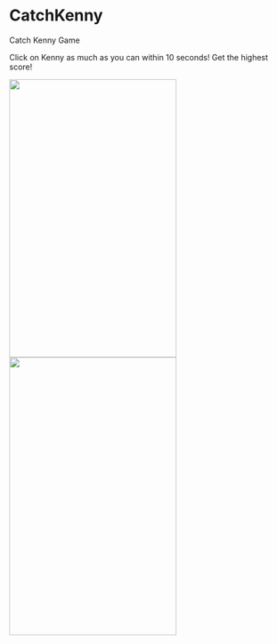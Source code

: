 # CatchKenny
Catch Kenny Game

Click on Kenny as much as you can within 10 seconds! Get the highest score! 

<img src="https://user-images.githubusercontent.com/94173500/205712994-8bbbfe5d-b60c-480c-bf77-41def2953372.png" width = "300" height = "500">

<img src="https://user-images.githubusercontent.com/94173500/205713007-35f1ac69-3fbb-48d1-8248-f3a8825e7059.png" width = "300" height = "500">
